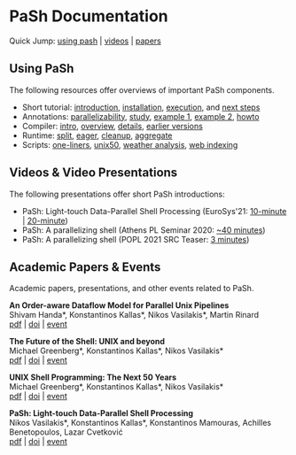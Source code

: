 # PaSh Documentation
Quick Jump: [using pash](#using-pash) | [videos](#videos--video-presentations) | [papers](#academic-papers--events) 

## Using PaSh

The following resources offer overviews of important PaSh components.

* Short tutorial: [introduction](./tutorial#introduction), [installation](./install#installation), [execution](./tutorial#running-scripts), and [next steps](./tutorial#what-next)
* Annotations: [parallelizability](../annotations#main-parallelizability-classes), [study](../annotations#parallelizability-study-of-commands-in-gnu--posix), [example 1](../annotations#a-simple-example-chmod), [example 2](../annotations#another-example-cut), [howto](../annotations#how-to-annotate-a-command)
* Compiler: [intro](../compiler#introduction), [overview](../compiler#compiler-overview), [details](../compiler#zooming-into-fragments), [earlier versions](../compiler#earlier-versions)
* Runtime: [split](../runtime#stream-splitting), [eager](../runtime#eager-stream-polling),  [cleanup](../runtime#cleanup-logic),  [aggregate](../runtime#aggregators)
* Scripts: [one-liners](../evaluation/benchmarks/#common-unix-one-liners), [unix50](../evaluation/benchmarks/#unix-50-from-bell-labs), [weather analysis](../evaluation/benchmarks/#noaa-weather-analysis), [web indexing](../evaluation/benchmarks/#wikipedia-web-indexing)

## Videos & Video Presentations

The following presentations offer short PaSh introductions:

* PaSh: Light-touch Data-Parallel Shell Processing (EuroSys'21: [10-minute](https://www.youtube.com/watch?v=6eSZ1yirnU8) | [20-minute](https://www.youtube.com/watch?v=Je-jt2pNA-s))
* PaSh: A parallelizing shell (Athens PL Seminar 2020: [~40 minutes](https://www.youtube.com/watch?v=UAkfruEvLTk&list=PLdrM8z9GiOahvmZsPn1CXf4EVjy8OA9aq&index=11&t=76s))
* PaSh: A parallelizing shell (POPL 2021 SRC Teaser: [3 minutes](https://www.youtube.com/watch?v=3uqYJo1v1E0))

## Academic Papers & Events

Academic papers, presentations, and other events related to PaSh.

**An Order-aware Dataflow Model for Parallel Unix Pipelines**  
Shivam Handa*, Konstantinos Kallas*, Nikos Vasilakis*, Martin Rinard  
[pdf](https://arxiv.org/pdf/2012.15422.pdf) | [doi](https://doi.org/10.1145/3473570) | [event](https://icfp21.sigplan.org/)

**The Future of the Shell: UNIX and beyond**  
Michael Greenberg*, Konstantinos Kallas*, Nikos Vasilakis*  
[pdf](https://fut-shell.github.io/panel-summary.pdf) | [doi](https://doi.org/10.1145/3458336.3465296) | [event](https://sigops.org/s/conferences/hotos/2021/#program)

**UNIX Shell Programming: The Next 50 Years**  
Michael Greenberg*, Konstantinos Kallas*, Nikos Vasilakis*  
[pdf](https://dl.acm.org/doi/pdf/10.1145/3458336.3465294) | [doi](https://doi.org/10.1145/3458336.3465294) | [event](https://sigops.org/s/conferences/hotos/2021/#program)

**PaSh: Light-touch Data-Parallel Shell Processing**  
Nikos Vasilakis*, Konstantinos Kallas*, Konstantinos Mamouras, Achilles Benetopoulos, Lazar Cvetković  
[pdf](https://dl.acm.org/doi/pdf/10.1145/3447786.3456228) | [doi](https://doi.org/10.1145/3447786.3456228) | [event](https://2021.eurosys.org/)
